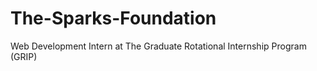 # The-Sparks-Foundation
Web Development Intern at The  Graduate Rotational Internship Program (GRIP)
